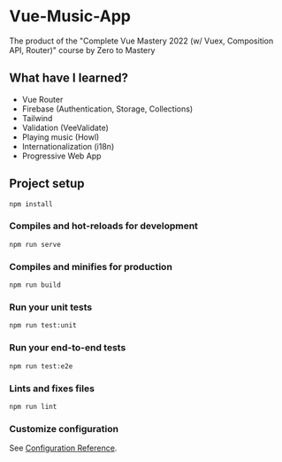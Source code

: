 # Vue-Music-App
The product of the "Complete Vue Mastery 2022 (w/ Vuex, Composition API, Router)" course by Zero to Mastery

## What have I learned?

- Vue Router
- Firebase (Authentication, Storage, Collections)
- Tailwind
- Validation (VeeValidate)
- Playing music (Howl)
- Internationalization (i18n)
- Progressive Web App

## Project setup
```
npm install
```

### Compiles and hot-reloads for development
```
npm run serve
```

### Compiles and minifies for production
```
npm run build
```

### Run your unit tests
```
npm run test:unit
```

### Run your end-to-end tests
```
npm run test:e2e
```

### Lints and fixes files
```
npm run lint
```

### Customize configuration
See [Configuration Reference](https://cli.vuejs.org/config/).
